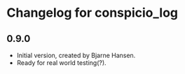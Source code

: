# Changelog for conspicio_log

## 0.9.0

- Initial version, created by Bjarne Hansen.
- Ready for real world testing(?).
